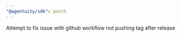 ```yaml
---
"@agentuity/sdk": patch
---
```


Attempt to fix issue with github workflow not pushing tag after release
